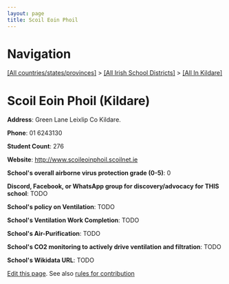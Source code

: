 ```yaml
---
layout: page
title: Scoil Eoin Phoil
---
```

# Navigation

[[All countries/states/provinces]](../../..) > [[All Irish School Districts]](../..) > [[All In Kildare]](..)

# Scoil Eoin Phoil (Kildare)

**Address**: Green Lane Leixlip Co Kildare.

**Phone**: 01 6243130

**Student Count**: 276

**Website**: <http://www.scoileoinphoil.scoilnet.ie>

**School's overall airborne virus protection grade (0-5)**: 0

**Discord, Facebook, or WhatsApp group for discovery/advocacy for THIS school**: TODO

**School's policy on Ventilation**: TODO

**School's Ventilation Work Completion**: TODO

**School's Air-Purification**: TODO

**School's CO2 monitoring to actively drive ventilation and filtration**: TODO

**School's Wikidata URL**: TODO


[Edit this page](https://github.com/ventilate-schools/Ireland/edit/main/./Kildare/Scoil_Eoin_Phoil.md). See also [rules for contribution](../../../contribution-rules/)
